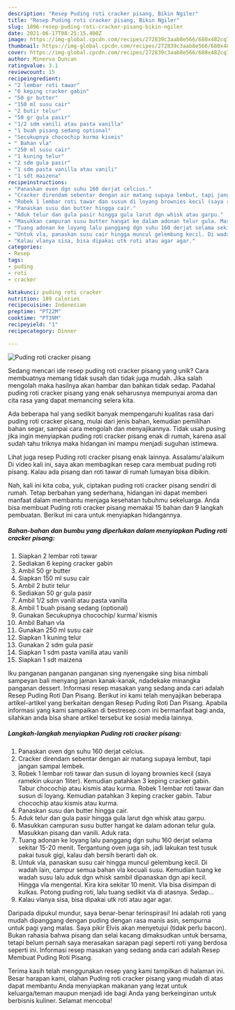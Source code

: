 ```yaml
---
description: "Resep Puding roti cracker pisang, Bikin Ngiler"
title: "Resep Puding roti cracker pisang, Bikin Ngiler"
slug: 1896-resep-puding-roti-cracker-pisang-bikin-ngiler
date: 2021-06-17T08:25:15.400Z
image: https://img-global.cpcdn.com/recipes/272839c3aab8e566/680x482cq70/puding-roti-cracker-pisang-foto-resep-utama.jpg
thumbnail: https://img-global.cpcdn.com/recipes/272839c3aab8e566/680x482cq70/puding-roti-cracker-pisang-foto-resep-utama.jpg
cover: https://img-global.cpcdn.com/recipes/272839c3aab8e566/680x482cq70/puding-roti-cracker-pisang-foto-resep-utama.jpg
author: Minerva Duncan
ratingvalue: 3.1
reviewcount: 15
recipeingredient:
- "2 lembar roti tawar"
- "6 keping cracker gabin"
- "50 gr butter"
- "150 ml susu cair"
- "2 butir telur"
- "50 gr gula pasir"
- "1/2 sdm vanili atau pasta vanilla"
- "1 buah pisang sedang optional"
- "Secukupnya chocochip kurma kismis"
- " Bahan vla"
- "250 ml susu cair"
- "1 kuning telur"
- "2 sdm gula pasir"
- "1 sdm pasta vanilla atau vanili"
- "1 sdt maizena"
recipeinstructions:
- "Panaskan oven dgn suhu 160 derjat celcius."
- "Cracker direndam sebentar dengan air matang supaya lembut, tapi jangan sampai lembek."
- "Robek 1 lembar roti tawar dan susun di loyang brownies kecil (saya ramekin ukuran 1liter). Kemudian patahkan 3 keping cracker gabin. Tabur chocochip atau kismis atau kurma. Robek 1 lembar roti tawar dan susun di loyang. Kemudian patahkan 3 keping cracker gabin. Tabur chocochip atau kismis atau kurma."
- "Panaskan susu dan butter hingga cair."
- "Aduk telur dan gula pasir hingga gula larut dgn whisk atau garpu."
- "Masukkan campuran susu butter hangat ke dalam adonan telur gula. Masukkan pisang dan vanili. Aduk rata."
- "Tuang adonan ke loyang lalu panggang dgn suhu 160 derjat selama sekitar 15-20 menit. Tergantung oven juga sih, jadi lakukan test tusuk pakai tusuk gigi, kalau dah bersih berarti dah ok."
- "Untuk vla, panaskan susu cair hingga muncul gelembung kecil. Di wadah lain, campur semua bahan vla kecuali susu. Kemudian tuang ke wadah susu lalu aduk dgn whisk sambil dipanaskan dgn api kecil. Hingga vla mengental. Kira kira sekitar 10 menit. Vla bisa disimpan di kulkas. Potong puding roti, lalu tuang sedikit vla di atasnya. Sedap..."
- "Kalau vlanya sisa, bisa dipakai utk roti atau agar agar."
categories:
- Resep
tags:
- puding
- roti
- cracker

katakunci: puding roti cracker 
nutrition: 189 calories
recipecuisine: Indonesian
preptime: "PT22M"
cooktime: "PT39M"
recipeyield: "1"
recipecategory: Dinner

---
```



![Puding roti cracker pisang](https://img-global.cpcdn.com/recipes/272839c3aab8e566/680x482cq70/puding-roti-cracker-pisang-foto-resep-utama.jpg)

Sedang mencari ide resep puding roti cracker pisang yang unik? Cara membuatnya memang tidak susah dan tidak juga mudah. Jika salah mengolah maka hasilnya akan hambar dan bahkan tidak sedap. Padahal puding roti cracker pisang yang enak seharusnya mempunyai aroma dan cita rasa yang dapat memancing selera kita.

Ada beberapa hal yang sedikit banyak mempengaruhi kualitas rasa dari puding roti cracker pisang, mulai dari jenis bahan, kemudian pemilihan bahan segar, sampai cara mengolah dan menyajikannya. Tidak usah pusing jika ingin menyiapkan puding roti cracker pisang enak di rumah, karena asal sudah tahu triknya maka hidangan ini mampu menjadi suguhan istimewa.

Lihat juga resep Puding roti cracker pisang enak lainnya. Assalamu&#39;alaikum Di video kali ini, saya akan membagikan resep cara membuat puding roti pisang. Kalau ada pisang dan roti tawar di rumah lumayan bisa dibikin.


Nah, kali ini kita coba, yuk, ciptakan puding roti cracker pisang sendiri di rumah. Tetap berbahan yang sederhana, hidangan ini dapat memberi manfaat dalam membantu menjaga kesehatan tubuhmu sekeluarga. Anda bisa membuat Puding roti cracker pisang memakai 15 bahan dan 9 langkah pembuatan. Berikut ini cara untuk menyiapkan hidangannya.

<!--inarticleads1-->

##### Bahan-bahan dan bumbu yang diperlukan dalam menyiapkan Puding roti cracker pisang:

1. Siapkan 2 lembar roti tawar
1. Sediakan 6 keping cracker gabin
1. Ambil 50 gr butter
1. Siapkan 150 ml susu cair
1. Ambil 2 butir telur
1. Sediakan 50 gr gula pasir
1. Ambil 1/2 sdm vanili atau pasta vanilla
1. Ambil 1 buah pisang sedang (optional)
1. Gunakan Secukupnya chocochip/ kurma/ kismis
1. Ambil  Bahan vla
1. Gunakan 250 ml susu cair
1. Siapkan 1 kuning telur
1. Gunakan 2 sdm gula pasir
1. Siapkan 1 sdm pasta vanilla atau vanili
1. Siapkan 1 sdt maizena


Iku panganan panganan panganan sing nyenengake sing bisa nimbali sampeyan bali menyang jaman kanak-kanak, ndadekake minangka panganan dessert. Informasi resep masakan yang sedang anda cari adalah Resep Puding Roti Dan Pisang. Berikut ini kami telah menyajikan beberapa artikel-artikel yang berkaitan dengan Resep Puding Roti Dan Pisang. Apabila informasi yang kami sampaikan di bestresep.com ini bermanfaat bagi anda, silahkan anda bisa share artikel tersebut ke sosial media lainnya. 

<!--inarticleads2-->

##### Langkah-langkah menyiapkan Puding roti cracker pisang:

1. Panaskan oven dgn suhu 160 derjat celcius.
1. Cracker direndam sebentar dengan air matang supaya lembut, tapi jangan sampai lembek.
1. Robek 1 lembar roti tawar dan susun di loyang brownies kecil (saya ramekin ukuran 1liter). Kemudian patahkan 3 keping cracker gabin. Tabur chocochip atau kismis atau kurma. Robek 1 lembar roti tawar dan susun di loyang. Kemudian patahkan 3 keping cracker gabin. Tabur chocochip atau kismis atau kurma.
1. Panaskan susu dan butter hingga cair.
1. Aduk telur dan gula pasir hingga gula larut dgn whisk atau garpu.
1. Masukkan campuran susu butter hangat ke dalam adonan telur gula. Masukkan pisang dan vanili. Aduk rata.
1. Tuang adonan ke loyang lalu panggang dgn suhu 160 derjat selama sekitar 15-20 menit. Tergantung oven juga sih, jadi lakukan test tusuk pakai tusuk gigi, kalau dah bersih berarti dah ok.
1. Untuk vla, panaskan susu cair hingga muncul gelembung kecil. Di wadah lain, campur semua bahan vla kecuali susu. Kemudian tuang ke wadah susu lalu aduk dgn whisk sambil dipanaskan dgn api kecil. Hingga vla mengental. Kira kira sekitar 10 menit. Vla bisa disimpan di kulkas. Potong puding roti, lalu tuang sedikit vla di atasnya. Sedap...
1. Kalau vlanya sisa, bisa dipakai utk roti atau agar agar.


Daripada dipukul mundur, saya benar-benar terinspirasi! Ini adalah roti yang mudah dipanggang dengan puding dengan rasa manis asin, sempurna untuk pagi yang malas. Saya pikir Elvis akan menyetujui (tidak perlu bacon). Bukan rahasia bahwa pisang dan selai kacang dimaksudkan untuk bersama, tetapi belum pernah saya merasakan sarapan pagi seperti roti yang berdosa seperti ini. Informasi resep masakan yang sedang anda cari adalah Resep Membuat Puding Roti Pisang. 

Terima kasih telah menggunakan resep yang kami tampilkan di halaman ini. Besar harapan kami, olahan Puding roti cracker pisang yang mudah di atas dapat membantu Anda menyiapkan makanan yang lezat untuk keluarga/teman maupun menjadi ide bagi Anda yang berkeinginan untuk berbisnis kuliner. Selamat mencoba!
